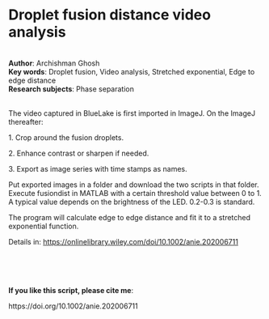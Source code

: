<h1>Droplet fusion distance video analysis</h1><br>
<b>Author</b>: Archishman Ghosh<br>
<b>Key words</b>: Droplet fusion, Video analysis, Stretched exponential, Edge to edge distance<br>
<b>Research subjects</b>: Phase separation<br>
<br>
<p>The video captured in BlueLake is first imported in ImageJ. On the ImageJ thereafter:</p><p>1. Crop around the fusion droplets.</p><p>2. Enhance contrast or sharpen if needed.</p><p>3. Export as image series with time stamps as names.</p><p>Put exported images in a folder and download the two scripts in that folder. Execute fusiondist in MATLAB with a certain threshold value between 0 to 1. A typical value depends on the brightness of the LED. 0.2-0.3 is standard.</p><p>The program will calculate edge to edge distance and fit it to a stretched exponential function.</p><p>Details in:&nbsp;<a href="https://onlinelibrary.wiley.com/doi/10.1002/anie.202006711">https://onlinelibrary.wiley.com/doi/10.1002/anie.202006711</a>​</p><p>​</p><br><br>
<b>If you like this script, please cite me</b>: <p>https://doi.org/10.1002/anie.202006711</p><br>
<br>

